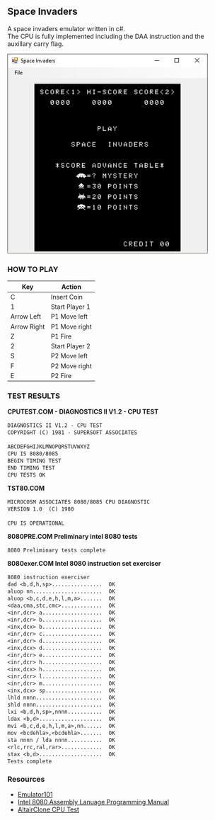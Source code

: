 ## Space Invaders
A space invaders emulator written in c#.  
The CPU is fully implemented including the DAA instruction and the auxillary carry flag.  


![enter image description here](https://github.com/Miguelito79/SpaceInvaders/blob/master/Images/screenshot.jpg)

 ### HOW TO PLAY
 
|Key| Action  |
|--|--|
|C  |Insert Coin  |
|1  |Start Player 1  |
|Arrow Left| P1 Move left|
|Arrow Right| P1 Move right|
|Z| P1 Fire|
|2 | Start Player 2|
|S | P2 Move left|
|F | P2 Move right
|E | P2 Fire|



 ### TEST RESULTS

 **CPUTEST.COM - DIAGNOSTICS II V1.2 - CPU TEST** 

    DIAGNOSTICS II V1.2 - CPU TEST
    COPYRIGHT (C) 1981 - SUPERSOFT ASSOCIATES

    ABCDEFGHIJKLMNOPQRSTUVWXYZ
    CPU IS 8080/8085
    BEGIN TIMING TEST
    END TIMING TEST
    CPU TESTS OK  

**TST80.COM**

    MICROCOSM ASSOCIATES 8080/8085 CPU DIAGNOSTIC
    VERSION 1.0  (C) 1980

    CPU IS OPERATIONAL

**8080PRE.COM Preliminary intel 8080 tests**

    8080 Preliminary tests complete
    
**8080exer.COM Intel 8080 instruction set exerciser**

    8080 instruction exerciser
    dad <b,d,h,sp>................  OK
    aluop nn......................  OK
    aluop <b,c,d,e,h,l,m,a>.......  OK
    <daa,cma,stc,cmc>.............  OK
    <inr,dcr> a...................  OK
    <inr,dcr> b...................  OK
    <inx,dcx> b...................  OK
    <inr,dcr> c...................  OK
    <inr,dcr> d...................  OK
    <inx,dcx> d...................  OK
    <inr,dcr> e...................  OK
    <inr,dcr> h...................  OK
    <inx,dcx> h...................  OK
    <inr,dcr> l...................  OK
    <inr,dcr> m...................  OK
    <inx,dcx> sp..................  OK
    lhld nnnn.....................  OK
    shld nnnn.....................  OK
    lxi <b,d,h,sp>,nnnn...........  OK
    ldax <b,d>....................  OK
    mvi <b,c,d,e,h,l,m,a>,nn......  OK
    mov <bcdehla>,<bcdehla>.......  OK
    sta nnnn / lda nnnn...........  OK
    <rlc,rrc,ral,rar>.............  OK
    stax <b,d>....................  OK
    Tests complete

### Resources

 - [Emulator101](http://emulator101.com/)
 - [Intel 8080 Assembly Lanuage Programming Manual](https://altairclone.com/downloads/manuals/8080%20Programmers%20Manual.pdf)
 - [AltairClone CPU Test](https://altairclone.com/downloads/cpu_tests/)
 
